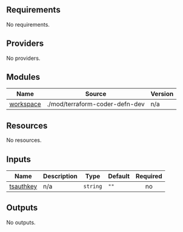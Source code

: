 <!-- BEGIN_TF_DOCS -->

## Requirements

No requirements.

## Providers

No providers.

## Modules

| Name                                                           | Source                         | Version |
| -------------------------------------------------------------- | ------------------------------ | ------- |
| <a name="module_workspace"></a> [workspace](#module_workspace) | ./mod/terraform-coder-defn-dev | n/a     |

## Resources

No resources.

## Inputs

| Name                                                         | Description | Type     | Default | Required |
| ------------------------------------------------------------ | ----------- | -------- | ------- | :------: |
| <a name="input_tsauthkey"></a> [tsauthkey](#input_tsauthkey) | n/a         | `string` | `""`    |    no    |

## Outputs

No outputs.

<!-- END_TF_DOCS -->

